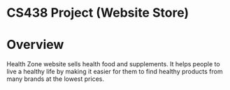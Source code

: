 # CS438 Project (Website Store)


# Overview
Health Zone website sells health food and supplements. It helps people to live a healthy life by making it easier for them to find healthy products from many brands at the lowest prices.

